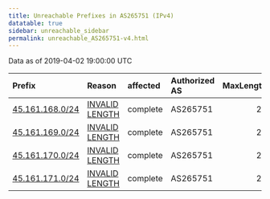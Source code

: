 ```yaml
---
title: Unreachable Prefixes in AS265751 (IPv4)
datatable: true
sidebar: unreachable_sidebar
permalink: unreachable_AS265751-v4.html
---
```


Data as of 2019-04-02 19:00:00 UTC


<div class="datatable-begin"></div>

| Prefix                                                   | Reason                                                                                                     | affected   | Authorized AS   |   MaxLength | Anchor                                         |   unreachable /24s |
|:---------------------------------------------------------|:-----------------------------------------------------------------------------------------------------------|:-----------|:----------------|------------:|:-----------------------------------------------|-------------------:|
| [45.161.168.0/24](https://stat.ripe.net/45.161.168.0/24) | [INVALID LENGTH](https://rpki-validator.ripe.net/announcement-preview?asn=AS265751&prefix=45.161.168.0/24) | complete   | AS265751        |          22 | [LACNIC](unreachable_LACNIC_RPKI_Root-v4.html) |                  1 |
| [45.161.169.0/24](https://stat.ripe.net/45.161.169.0/24) | [INVALID LENGTH](https://rpki-validator.ripe.net/announcement-preview?asn=AS265751&prefix=45.161.169.0/24) | complete   | AS265751        |          22 | [LACNIC](unreachable_LACNIC_RPKI_Root-v4.html) |                  1 |
| [45.161.170.0/24](https://stat.ripe.net/45.161.170.0/24) | [INVALID LENGTH](https://rpki-validator.ripe.net/announcement-preview?asn=AS265751&prefix=45.161.170.0/24) | complete   | AS265751        |          22 | [LACNIC](unreachable_LACNIC_RPKI_Root-v4.html) |                  1 |
| [45.161.171.0/24](https://stat.ripe.net/45.161.171.0/24) | [INVALID LENGTH](https://rpki-validator.ripe.net/announcement-preview?asn=AS265751&prefix=45.161.171.0/24) | complete   | AS265751        |          22 | [LACNIC](unreachable_LACNIC_RPKI_Root-v4.html) |                  1 |

<div class="datatable-end"></div>